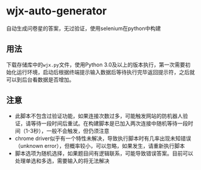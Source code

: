 # wjx-auto-generator
自动生成问卷星的答案，无过验证，使用selenium在python中构建
## 用法
下载存储库中的`wjx.py`文件，使用Python 3.0及以上的版本执行，第一次需要初始化运行环境，启动后根据终端提示输入数据后等待执行完毕返回提示符，之后就可以到后台看数据是否增加。
## 注意
- 此脚本不包含过验证功能，如果连接次数过多，可能触发网站的防机器人验证，请等待一段时间后重试。在构建脚本是已加入两次连接中随机等待一段时间（1-3秒），一般不会触发，但仍须注意
- chrome driver似乎有一个特性未解决，导致执行脚本时有几率出现未知错误（unknown error），但概率较小，可以忽略，如果发生，请重新执行脚本
- 脚本选项为随机选择，如果题目间有逻辑联系，可能导致错误答案。目前可以处理单选和多选，需要输入的将无法解决
